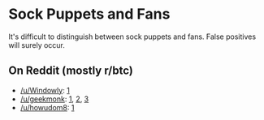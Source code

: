 # Sock Puppets and Fans

It's difficult to distinguish between sock puppets and fans. False positives will surely occur.

## On Reddit (mostly r/btc)

* [/u/Windowly](https://www.reddit.com/user/Windowly): [1](http://archive.is/FvSCk)
* [/u/geekmonk](https://www.reddit.com/user/geekmonk): [1](http://archive.is/WYyWe), [2](http://archive.is/3ew0o), [3](https://imgur.com/5gUWRAU.png)
* [/u/howudom8](https://www.reddit.com/user/howudom8): [1](http://archive.is/4zU5r)
